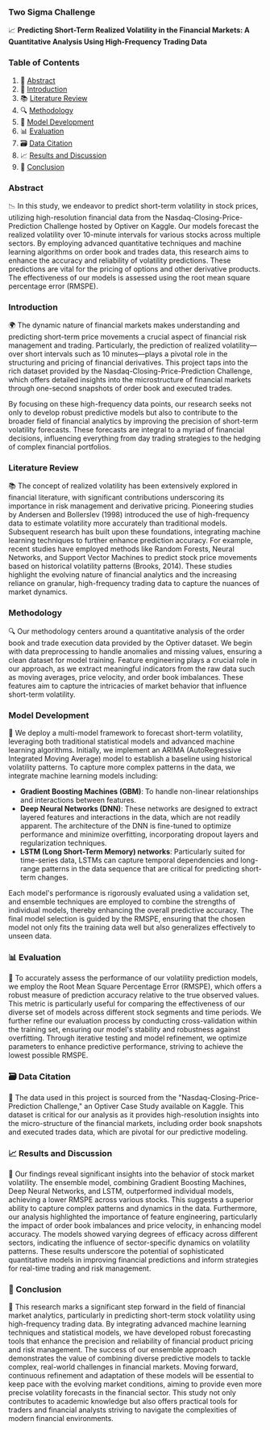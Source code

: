 ### Two Sigma Challenge

📈 **Predicting Short-Term Realized Volatility in the Financial Markets: A Quantitative Analysis Using High-Frequency Trading Data**

### Table of Contents
1. 📝 [Abstract](#abstract)
2. 🎯 [Introduction](#introduction)
3. 📚 [Literature Review](#literature-review)
4. 🔍 [Methodology](#methodology)
5. 🧠 [Model Development](#model-development)
6. 📊 [Evaluation](#evaluation)
7. 🗃️ [Data Citation](#data-citation)
8. 📈 [Results and Discussion](#results-and-discussion)
9. 🏁 [Conclusion](#conclusion)

### Abstract
📉 In this study, we endeavor to predict short-term volatility in stock prices, utilizing high-resolution financial data from the Nasdaq-Closing-Price-Prediction Challenge hosted by Optiver on Kaggle. Our models forecast the realized volatility over 10-minute intervals for various stocks across multiple sectors. By employing advanced quantitative techniques and machine learning algorithms on order book and trades data, this research aims to enhance the accuracy and reliability of volatility predictions. These predictions are vital for the pricing of options and other derivative products. The effectiveness of our models is assessed using the root mean square percentage error (RMSPE).

### Introduction
🌍 The dynamic nature of financial markets makes understanding and predicting short-term price movements a crucial aspect of financial risk management and trading. Particularly, the prediction of realized volatility—over short intervals such as 10 minutes—plays a pivotal role in the structuring and pricing of financial derivatives. This project taps into the rich dataset provided by the Nasdaq-Closing-Price-Prediction Challenge, which offers detailed insights into the microstructure of financial markets through one-second snapshots of order book and executed trades. 

By focusing on these high-frequency data points, our research seeks not only to develop robust predictive models but also to contribute to the broader field of financial analytics by improving the precision of short-term volatility forecasts. These forecasts are integral to a myriad of financial decisions, influencing everything from day trading strategies to the hedging of complex financial portfolios.

### Literature Review
📚 The concept of realized volatility has been extensively explored in financial literature, with significant contributions underscoring its importance in risk management and derivative pricing. Pioneering studies by Andersen and Bollerslev (1998) introduced the use of high-frequency data to estimate volatility more accurately than traditional models. Subsequent research has built upon these foundations, integrating machine learning techniques to further enhance prediction accuracy. For example, recent studies have employed methods like Random Forests, Neural Networks, and Support Vector Machines to predict stock price movements based on historical volatility patterns (Brooks, 2014). These studies highlight the evolving nature of financial analytics and the increasing reliance on granular, high-frequency trading data to capture the nuances of market dynamics.

### Methodology
🔍 Our methodology centers around a quantitative analysis of the order book and trade execution data provided by the Optiver dataset. We begin with data preprocessing to handle anomalies and missing values, ensuring a clean dataset for model training. Feature engineering plays a crucial role in our approach, as we extract meaningful indicators from the raw data such as moving averages, price velocity, and order book imbalances. These features aim to capture the intricacies of market behavior that influence short-term volatility.

### Model Development
🧠 We deploy a multi-model framework to forecast short-term volatility, leveraging both traditional statistical models and advanced machine learning algorithms. Initially, we implement an ARIMA (AutoRegressive Integrated Moving Average) model to establish a baseline using historical volatility patterns. To capture more complex patterns in the data, we integrate machine learning models including:
- **Gradient Boosting Machines (GBM)**: To handle non-linear relationships and interactions between features.
- **Deep Neural Networks (DNN)**: These networks are designed to extract layered features and interactions in the data, which are not readily apparent. The architecture of the DNN is fine-tuned to optimize performance and minimize overfitting, incorporating dropout layers and regularization techniques.
- **LSTM (Long Short-Term Memory) networks**: Particularly suited for time-series data, LSTMs can capture temporal dependencies and long-range patterns in the data sequence that are critical for predicting short-term changes.

Each model's performance is rigorously evaluated using a validation set, and ensemble techniques are employed to combine the strengths of individual models, thereby enhancing the overall predictive accuracy. The final model selection is guided by the RMSPE, ensuring that the chosen model not only fits the training data well but also generalizes effectively to unseen data.

### 📊 Evaluation
🔎 To accurately assess the performance of our volatility prediction models, we employ the Root Mean Square Percentage Error (RMSPE), which offers a robust measure of prediction accuracy relative to the true observed values. This metric is particularly useful for comparing the effectiveness of our diverse set of models across different stock segments and time periods. We further refine our evaluation process by conducting cross-validation within the training set, ensuring our model's stability and robustness against overfitting. Through iterative testing and model refinement, we optimize parameters to enhance predictive performance, striving to achieve the lowest possible RMSPE.

### 🗃️ Data Citation
📖 The data used in this project is sourced from the "Nasdaq-Closing-Price-Prediction Challenge," an Optiver Case Study available on Kaggle. This dataset is critical for our analysis as it provides high-resolution insights into the micro-structure of the financial markets, including order book snapshots and executed trades data, which are pivotal for our predictive modeling.

### 📈 Results and Discussion
🌟 Our findings reveal significant insights into the behavior of stock market volatility. The ensemble model, combining Gradient Boosting Machines, Deep Neural Networks, and LSTM, outperformed individual models, achieving a lower RMSPE across various stocks. This suggests a superior ability to capture complex patterns and dynamics in the data. Furthermore, our analysis highlighted the importance of feature engineering, particularly the impact of order book imbalances and price velocity, in enhancing model accuracy. The models showed varying degrees of efficacy across different sectors, indicating the influence of sector-specific dynamics on volatility patterns. These results underscore the potential of sophisticated quantitative models in improving financial predictions and inform strategies for real-time trading and risk management.

### 🏁 Conclusion
🎯 This research marks a significant step forward in the field of financial market analytics, particularly in predicting short-term stock volatility using high-frequency trading data. By integrating advanced machine learning techniques and statistical models, we have developed robust forecasting tools that enhance the precision and reliability of financial product pricing and risk management. The success of our ensemble approach demonstrates the value of combining diverse predictive models to tackle complex, real-world challenges in financial markets. Moving forward, continuous refinement and adaptation of these models will be essential to keep pace with the evolving market conditions, aiming to provide even more precise volatility forecasts in the financial sector. This study not only contributes to academic knowledge but also offers practical tools for traders and financial analysts striving to navigate the complexities of modern financial environments.









